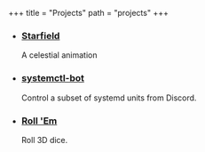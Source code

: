 +++
title = "Projects"
path = "projects"
+++

<ul class="project-list">
<li>

### [Starfield](https://starfield.forrestjacobs.com/)

A celestial animation

</li>
<li>

### [systemctl-bot](https://github.com/forrestjacobs/systemctl-bot)

Control a subset of systemd units from Discord.

</li>
<li>

### [Roll 'Em](https://rollem.co/)

Roll 3D dice.

</li>
</ul>

